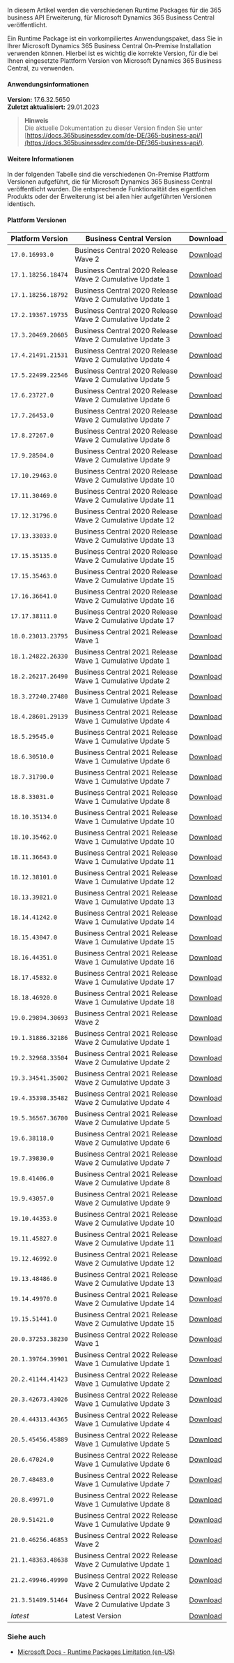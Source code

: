 ﻿In diesem Artikel werden die verschiedenen Runtime Packages für die 365 business API Erweiterung, für Microsoft Dynamics 365 Business Central veröffentlicht.

Ein Runtime Package ist ein vorkompiliertes Anwendungspaket, dass Sie in Ihrer Microsoft Dynamics 365 Business Central On-Premise Installation verwenden können. Hierbei ist es wichtig die korrekte Version, für die bei Ihnen eingesetzte Plattform Version von Microsoft Dynamics 365 Business Central, zu verwenden.

#### Anwendungsinformationen
 
**Version:** 17.6.32.5650<br>**Zuletzt aktualisiert:** 29.01.2023
 
>**Hinweis**<br>Die aktuelle Dokumentation zu dieser Version finden Sie unter [https://docs.365businessdev.com/de-DE/365-business-api/](https://docs.365businessdev.com/de-DE/365-business-api/).
 


#### Weitere Informationen

In der folgenden Tabelle sind die verschiedenen On-Premise Plattform Versionen aufgeführt, die für Microsoft Dynamics 365 Business Central veröffentlicht wurden. Die entsprechende Funktionalität des eigentlichen Produkts oder der Erweiterung ist bei allen hier aufgeführten Versionen identisch.

#### Plattform Versionen


| Platform Version | Business Central Version | Download |
| --- | --- | --- |
| `17.0.16993.0` | Business Central 2020 Release Wave 2  | [Download](https://365businessapi.com/api/SoftwareDownload?AppId=0f94d4ef-5c3a-4002-93f2-2a2be05219c0&version=17.0.16993.0) |
| `17.1.18256.18474` | Business Central 2020 Release Wave 2 Cumulative Update 1 | [Download](https://365businessapi.com/api/SoftwareDownload?AppId=0f94d4ef-5c3a-4002-93f2-2a2be05219c0&version=17.1.18256.18474) |
| `17.1.18256.18792` | Business Central 2020 Release Wave 2 Cumulative Update 1 | [Download](https://365businessapi.com/api/SoftwareDownload?AppId=0f94d4ef-5c3a-4002-93f2-2a2be05219c0&version=17.1.18256.18792) |
| `17.2.19367.19735` | Business Central 2020 Release Wave 2 Cumulative Update 2 | [Download](https://365businessapi.com/api/SoftwareDownload?AppId=0f94d4ef-5c3a-4002-93f2-2a2be05219c0&version=17.2.19367.19735) |
| `17.3.20469.20605` | Business Central 2020 Release Wave 2 Cumulative Update 3 | [Download](https://365businessapi.com/api/SoftwareDownload?AppId=0f94d4ef-5c3a-4002-93f2-2a2be05219c0&version=17.3.20469.20605) |
| `17.4.21491.21531` | Business Central 2020 Release Wave 2 Cumulative Update 4 | [Download](https://365businessapi.com/api/SoftwareDownload?AppId=0f94d4ef-5c3a-4002-93f2-2a2be05219c0&version=17.4.21491.21531) |
| `17.5.22499.22546` | Business Central 2020 Release Wave 2 Cumulative Update 5 | [Download](https://365businessapi.com/api/SoftwareDownload?AppId=0f94d4ef-5c3a-4002-93f2-2a2be05219c0&version=17.5.22499.22546) |
| `17.6.23727.0` | Business Central 2020 Release Wave 2 Cumulative Update 6 | [Download](https://365businessapi.com/api/SoftwareDownload?AppId=0f94d4ef-5c3a-4002-93f2-2a2be05219c0&version=17.6.23727.0) |
| `17.7.26453.0` | Business Central 2020 Release Wave 2 Cumulative Update 7 | [Download](https://365businessapi.com/api/SoftwareDownload?AppId=0f94d4ef-5c3a-4002-93f2-2a2be05219c0&version=17.7.26453.0) |
| `17.8.27267.0` | Business Central 2020 Release Wave 2 Cumulative Update 8 | [Download](https://365businessapi.com/api/SoftwareDownload?AppId=0f94d4ef-5c3a-4002-93f2-2a2be05219c0&version=17.8.27267.0) |
| `17.9.28504.0` | Business Central 2020 Release Wave 2 Cumulative Update 9 | [Download](https://365businessapi.com/api/SoftwareDownload?AppId=0f94d4ef-5c3a-4002-93f2-2a2be05219c0&version=17.9.28504.0) |
| `17.10.29463.0` | Business Central 2020 Release Wave 2 Cumulative Update 10 | [Download](https://365businessapi.com/api/SoftwareDownload?AppId=0f94d4ef-5c3a-4002-93f2-2a2be05219c0&version=17.10.29463.0) |
| `17.11.30469.0` | Business Central 2020 Release Wave 2 Cumulative Update 11 | [Download](https://365businessapi.com/api/SoftwareDownload?AppId=0f94d4ef-5c3a-4002-93f2-2a2be05219c0&version=17.11.30469.0) |
| `17.12.31796.0` | Business Central 2020 Release Wave 2 Cumulative Update 12 | [Download](https://365businessapi.com/api/SoftwareDownload?AppId=0f94d4ef-5c3a-4002-93f2-2a2be05219c0&version=17.12.31796.0) |
| `17.13.33033.0` | Business Central 2020 Release Wave 2 Cumulative Update 13 | [Download](https://365businessapi.com/api/SoftwareDownload?AppId=0f94d4ef-5c3a-4002-93f2-2a2be05219c0&version=17.13.33033.0) |
| `17.15.35135.0` | Business Central 2020 Release Wave 2 Cumulative Update 15 | [Download](https://365businessapi.com/api/SoftwareDownload?AppId=0f94d4ef-5c3a-4002-93f2-2a2be05219c0&version=17.15.35135.0) |
| `17.15.35463.0` | Business Central 2020 Release Wave 2 Cumulative Update 15 | [Download](https://365businessapi.com/api/SoftwareDownload?AppId=0f94d4ef-5c3a-4002-93f2-2a2be05219c0&version=17.15.35463.0) |
| `17.16.36641.0` | Business Central 2020 Release Wave 2 Cumulative Update 16 | [Download](https://365businessapi.com/api/SoftwareDownload?AppId=0f94d4ef-5c3a-4002-93f2-2a2be05219c0&version=17.16.36641.0) |
| `17.17.38111.0` | Business Central 2020 Release Wave 2 Cumulative Update 17 | [Download](https://365businessapi.com/api/SoftwareDownload?AppId=0f94d4ef-5c3a-4002-93f2-2a2be05219c0&version=17.17.38111.0) |
| `18.0.23013.23795` | Business Central 2021 Release Wave 1  | [Download](https://365businessapi.com/api/SoftwareDownload?AppId=0f94d4ef-5c3a-4002-93f2-2a2be05219c0&version=18.0.23013.23795) |
| `18.1.24822.26330` | Business Central 2021 Release Wave 1 Cumulative Update 1 | [Download](https://365businessapi.com/api/SoftwareDownload?AppId=0f94d4ef-5c3a-4002-93f2-2a2be05219c0&version=18.1.24822.26330) |
| `18.2.26217.26490` | Business Central 2021 Release Wave 1 Cumulative Update 2 | [Download](https://365businessapi.com/api/SoftwareDownload?AppId=0f94d4ef-5c3a-4002-93f2-2a2be05219c0&version=18.2.26217.26490) |
| `18.3.27240.27480` | Business Central 2021 Release Wave 1 Cumulative Update 3 | [Download](https://365businessapi.com/api/SoftwareDownload?AppId=0f94d4ef-5c3a-4002-93f2-2a2be05219c0&version=18.3.27240.27480) |
| `18.4.28601.29139` | Business Central 2021 Release Wave 1 Cumulative Update 4 | [Download](https://365businessapi.com/api/SoftwareDownload?AppId=0f94d4ef-5c3a-4002-93f2-2a2be05219c0&version=18.4.28601.29139) |
| `18.5.29545.0` | Business Central 2021 Release Wave 1 Cumulative Update 5 | [Download](https://365businessapi.com/api/SoftwareDownload?AppId=0f94d4ef-5c3a-4002-93f2-2a2be05219c0&version=18.5.29545.0) |
| `18.6.30510.0` | Business Central 2021 Release Wave 1 Cumulative Update 6 | [Download](https://365businessapi.com/api/SoftwareDownload?AppId=0f94d4ef-5c3a-4002-93f2-2a2be05219c0&version=18.6.30510.0) |
| `18.7.31790.0` | Business Central 2021 Release Wave 1 Cumulative Update 7 | [Download](https://365businessapi.com/api/SoftwareDownload?AppId=0f94d4ef-5c3a-4002-93f2-2a2be05219c0&version=18.7.31790.0) |
| `18.8.33031.0` | Business Central 2021 Release Wave 1 Cumulative Update 8 | [Download](https://365businessapi.com/api/SoftwareDownload?AppId=0f94d4ef-5c3a-4002-93f2-2a2be05219c0&version=18.8.33031.0) |
| `18.10.35134.0` | Business Central 2021 Release Wave 1 Cumulative Update 10 | [Download](https://365businessapi.com/api/SoftwareDownload?AppId=0f94d4ef-5c3a-4002-93f2-2a2be05219c0&version=18.10.35134.0) |
| `18.10.35462.0` | Business Central 2021 Release Wave 1 Cumulative Update 10 | [Download](https://365businessapi.com/api/SoftwareDownload?AppId=0f94d4ef-5c3a-4002-93f2-2a2be05219c0&version=18.10.35462.0) |
| `18.11.36643.0` | Business Central 2021 Release Wave 1 Cumulative Update 11 | [Download](https://365businessapi.com/api/SoftwareDownload?AppId=0f94d4ef-5c3a-4002-93f2-2a2be05219c0&version=18.11.36643.0) |
| `18.12.38101.0` | Business Central 2021 Release Wave 1 Cumulative Update 12 | [Download](https://365businessapi.com/api/SoftwareDownload?AppId=0f94d4ef-5c3a-4002-93f2-2a2be05219c0&version=18.12.38101.0) |
| `18.13.39821.0` | Business Central 2021 Release Wave 1 Cumulative Update 13 | [Download](https://365businessapi.com/api/SoftwareDownload?AppId=0f94d4ef-5c3a-4002-93f2-2a2be05219c0&version=18.13.39821.0) |
| `18.14.41242.0` | Business Central 2021 Release Wave 1 Cumulative Update 14 | [Download](https://365businessapi.com/api/SoftwareDownload?AppId=0f94d4ef-5c3a-4002-93f2-2a2be05219c0&version=18.14.41242.0) |
| `18.15.43047.0` | Business Central 2021 Release Wave 1 Cumulative Update 15 | [Download](https://365businessapi.com/api/SoftwareDownload?AppId=0f94d4ef-5c3a-4002-93f2-2a2be05219c0&version=18.15.43047.0) |
| `18.16.44351.0` | Business Central 2021 Release Wave 1 Cumulative Update 16 | [Download](https://365businessapi.com/api/SoftwareDownload?AppId=0f94d4ef-5c3a-4002-93f2-2a2be05219c0&version=18.16.44351.0) |
| `18.17.45832.0` | Business Central 2021 Release Wave 1 Cumulative Update 17 | [Download](https://365businessapi.com/api/SoftwareDownload?AppId=0f94d4ef-5c3a-4002-93f2-2a2be05219c0&version=18.17.45832.0) |
| `18.18.46920.0` | Business Central 2021 Release Wave 1 Cumulative Update 18 | [Download](https://365businessapi.com/api/SoftwareDownload?AppId=0f94d4ef-5c3a-4002-93f2-2a2be05219c0&version=18.18.46920.0) |
| `19.0.29894.30693` | Business Central 2021 Release Wave 2  | [Download](https://365businessapi.com/api/SoftwareDownload?AppId=0f94d4ef-5c3a-4002-93f2-2a2be05219c0&version=19.0.29894.30693) |
| `19.1.31886.32186` | Business Central 2021 Release Wave 2 Cumulative Update 1 | [Download](https://365businessapi.com/api/SoftwareDownload?AppId=0f94d4ef-5c3a-4002-93f2-2a2be05219c0&version=19.1.31886.32186) |
| `19.2.32968.33504` | Business Central 2021 Release Wave 2 Cumulative Update 2 | [Download](https://365businessapi.com/api/SoftwareDownload?AppId=0f94d4ef-5c3a-4002-93f2-2a2be05219c0&version=19.2.32968.33504) |
| `19.3.34541.35002` | Business Central 2021 Release Wave 2 Cumulative Update 3 | [Download](https://365businessapi.com/api/SoftwareDownload?AppId=0f94d4ef-5c3a-4002-93f2-2a2be05219c0&version=19.3.34541.35002) |
| `19.4.35398.35482` | Business Central 2021 Release Wave 2 Cumulative Update 4 | [Download](https://365businessapi.com/api/SoftwareDownload?AppId=0f94d4ef-5c3a-4002-93f2-2a2be05219c0&version=19.4.35398.35482) |
| `19.5.36567.36700` | Business Central 2021 Release Wave 2 Cumulative Update 5 | [Download](https://365businessapi.com/api/SoftwareDownload?AppId=0f94d4ef-5c3a-4002-93f2-2a2be05219c0&version=19.5.36567.36700) |
| `19.6.38118.0` | Business Central 2021 Release Wave 2 Cumulative Update 6 | [Download](https://365businessapi.com/api/SoftwareDownload?AppId=0f94d4ef-5c3a-4002-93f2-2a2be05219c0&version=19.6.38118.0) |
| `19.7.39830.0` | Business Central 2021 Release Wave 2 Cumulative Update 7 | [Download](https://365businessapi.com/api/SoftwareDownload?AppId=0f94d4ef-5c3a-4002-93f2-2a2be05219c0&version=19.7.39830.0) |
| `19.8.41406.0` | Business Central 2021 Release Wave 2 Cumulative Update 8 | [Download](https://365businessapi.com/api/SoftwareDownload?AppId=0f94d4ef-5c3a-4002-93f2-2a2be05219c0&version=19.8.41406.0) |
| `19.9.43057.0` | Business Central 2021 Release Wave 2 Cumulative Update 9 | [Download](https://365businessapi.com/api/SoftwareDownload?AppId=0f94d4ef-5c3a-4002-93f2-2a2be05219c0&version=19.9.43057.0) |
| `19.10.44353.0` | Business Central 2021 Release Wave 2 Cumulative Update 10 | [Download](https://365businessapi.com/api/SoftwareDownload?AppId=0f94d4ef-5c3a-4002-93f2-2a2be05219c0&version=19.10.44353.0) |
| `19.11.45827.0` | Business Central 2021 Release Wave 2 Cumulative Update 11 | [Download](https://365businessapi.com/api/SoftwareDownload?AppId=0f94d4ef-5c3a-4002-93f2-2a2be05219c0&version=19.11.45827.0) |
| `19.12.46992.0` | Business Central 2021 Release Wave 2 Cumulative Update 12 | [Download](https://365businessapi.com/api/SoftwareDownload?AppId=0f94d4ef-5c3a-4002-93f2-2a2be05219c0&version=19.12.46992.0) |
| `19.13.48486.0` | Business Central 2021 Release Wave 2 Cumulative Update 13 | [Download](https://365businessapi.com/api/SoftwareDownload?AppId=0f94d4ef-5c3a-4002-93f2-2a2be05219c0&version=19.13.48486.0) |
| `19.14.49970.0` | Business Central 2021 Release Wave 2 Cumulative Update 14 | [Download](https://365businessapi.com/api/SoftwareDownload?AppId=0f94d4ef-5c3a-4002-93f2-2a2be05219c0&version=19.14.49970.0) |
| `19.15.51441.0` | Business Central 2021 Release Wave 2 Cumulative Update 15 | [Download](https://365businessapi.com/api/SoftwareDownload?AppId=0f94d4ef-5c3a-4002-93f2-2a2be05219c0&version=19.15.51441.0) |
| `20.0.37253.38230` | Business Central 2022 Release Wave 1  | [Download](https://365businessapi.com/api/SoftwareDownload?AppId=0f94d4ef-5c3a-4002-93f2-2a2be05219c0&version=20.0.37253.38230) |
| `20.1.39764.39901` | Business Central 2022 Release Wave 1 Cumulative Update 1 | [Download](https://365businessapi.com/api/SoftwareDownload?AppId=0f94d4ef-5c3a-4002-93f2-2a2be05219c0&version=20.1.39764.39901) |
| `20.2.41144.41423` | Business Central 2022 Release Wave 1 Cumulative Update 2 | [Download](https://365businessapi.com/api/SoftwareDownload?AppId=0f94d4ef-5c3a-4002-93f2-2a2be05219c0&version=20.2.41144.41423) |
| `20.3.42673.43026` | Business Central 2022 Release Wave 1 Cumulative Update 3 | [Download](https://365businessapi.com/api/SoftwareDownload?AppId=0f94d4ef-5c3a-4002-93f2-2a2be05219c0&version=20.3.42673.43026) |
| `20.4.44313.44365` | Business Central 2022 Release Wave 1 Cumulative Update 4 | [Download](https://365businessapi.com/api/SoftwareDownload?AppId=0f94d4ef-5c3a-4002-93f2-2a2be05219c0&version=20.4.44313.44365) |
| `20.5.45456.45889` | Business Central 2022 Release Wave 1 Cumulative Update 5 | [Download](https://365businessapi.com/api/SoftwareDownload?AppId=0f94d4ef-5c3a-4002-93f2-2a2be05219c0&version=20.5.45456.45889) |
| `20.6.47024.0` | Business Central 2022 Release Wave 1 Cumulative Update 6 | [Download](https://365businessapi.com/api/SoftwareDownload?AppId=0f94d4ef-5c3a-4002-93f2-2a2be05219c0&version=20.6.47024.0) |
| `20.7.48483.0` | Business Central 2022 Release Wave 1 Cumulative Update 7 | [Download](https://365businessapi.com/api/SoftwareDownload?AppId=0f94d4ef-5c3a-4002-93f2-2a2be05219c0&version=20.7.48483.0) |
| `20.8.49971.0` | Business Central 2022 Release Wave 1 Cumulative Update 8 | [Download](https://365businessapi.com/api/SoftwareDownload?AppId=0f94d4ef-5c3a-4002-93f2-2a2be05219c0&version=20.8.49971.0) |
| `20.9.51421.0` | Business Central 2022 Release Wave 1 Cumulative Update 9 | [Download](https://365businessapi.com/api/SoftwareDownload?AppId=0f94d4ef-5c3a-4002-93f2-2a2be05219c0&version=20.9.51421.0) |
| `21.0.46256.46853` | Business Central 2022 Release Wave 2  | [Download](https://365businessapi.com/api/SoftwareDownload?AppId=0f94d4ef-5c3a-4002-93f2-2a2be05219c0&version=21.0.46256.46853) |
| `21.1.48363.48638` | Business Central 2022 Release Wave 2 Cumulative Update 1 | [Download](https://365businessapi.com/api/SoftwareDownload?AppId=0f94d4ef-5c3a-4002-93f2-2a2be05219c0&version=21.1.48363.48638) |
| `21.2.49946.49990` | Business Central 2022 Release Wave 2 Cumulative Update 2 | [Download](https://365businessapi.com/api/SoftwareDownload?AppId=0f94d4ef-5c3a-4002-93f2-2a2be05219c0&version=21.2.49946.49990) |
| `21.3.51409.51464` | Business Central 2022 Release Wave 2 Cumulative Update 3 | [Download](https://365businessapi.com/api/SoftwareDownload?AppId=0f94d4ef-5c3a-4002-93f2-2a2be05219c0&version=21.3.51409.51464) |
| _latest_ | Latest Version | [Download](https://365businessapi.com/api/SoftwareDownload?AppId=0f94d4ef-5c3a-4002-93f2-2a2be05219c0) |



### Siehe auch
 - [Microsoft Docs - Runtime Packages Limitation (en-US)](https://docs.microsoft.com/en-us/dynamics365/business-central/dev-itpro/developer/devenv-creating-runtime-packages#limitations)
